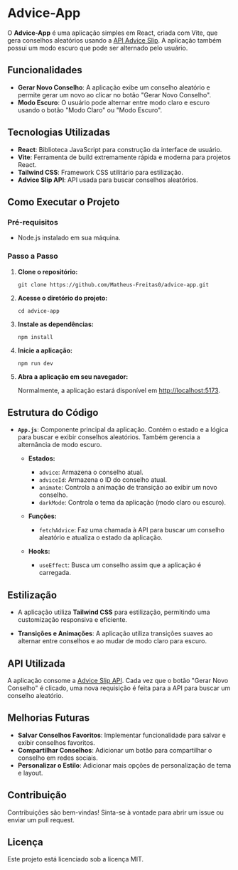 # Advice-App

O **Advice-App** é uma aplicação simples em React, criada com Vite, que gera conselhos aleatórios usando a [API Advice Slip](https://api.adviceslip.com/). A aplicação também possui um modo escuro que pode ser alternado pelo usuário.

## Funcionalidades

-   **Gerar Novo Conselho**: A aplicação exibe um conselho aleatório e permite gerar um novo ao clicar no botão "Gerar Novo Conselho".
-   **Modo Escuro**: O usuário pode alternar entre modo claro e escuro usando o botão "Modo Claro" ou "Modo Escuro".

## Tecnologias Utilizadas

-   **React**: Biblioteca JavaScript para construção da interface de usuário.
-   **Vite**: Ferramenta de build extremamente rápida e moderna para projetos React.
-   **Tailwind CSS**: Framework CSS utilitário para estilização.
-   **Advice Slip API**: API usada para buscar conselhos aleatórios.

## Como Executar o Projeto

### Pré-requisitos

-   Node.js instalado em sua máquina.

### Passo a Passo

1.  **Clone o repositório:**

    `git clone https://github.com/Matheus-Freitas0/advice-app.git` 
    
2.  **Acesse o diretório do projeto:**

    `cd advice-app` 
    
3.  **Instale as dependências:**

    `npm install` 
    
4.  **Inicie a aplicação:**

    `npm run dev` 
    
5.  **Abra a aplicação em seu navegador:**
    
    Normalmente, a aplicação estará disponível em [http://localhost:5173](http://localhost:5173).
    

## Estrutura do Código

-   **`App.js`**: Componente principal da aplicação. Contém o estado e a lógica para buscar e exibir conselhos aleatórios. Também gerencia a alternância de modo escuro.
    
    -   **Estados:**
        
        -   `advice`: Armazena o conselho atual.
        -   `adviceId`: Armazena o ID do conselho atual.
        -   `animate`: Controla a animação de transição ao exibir um novo conselho.
        -   `darkMode`: Controla o tema da aplicação (modo claro ou escuro).
    -   **Funções:**
        
        -   `fetchAdvice`: Faz uma chamada à API para buscar um conselho aleatório e atualiza o estado da aplicação.
    -   **Hooks:**
        
        -   `useEffect`: Busca um conselho assim que a aplicação é carregada.

## Estilização

-   A aplicação utiliza **Tailwind CSS** para estilização, permitindo uma customização responsiva e eficiente.
    
-   **Transições e Animações**: A aplicação utiliza transições suaves ao alternar entre conselhos e ao mudar de modo claro para escuro.
    

## API Utilizada

A aplicação consome a [Advice Slip API](https://api.adviceslip.com/). Cada vez que o botão "Gerar Novo Conselho" é clicado, uma nova requisição é feita para a API para buscar um conselho aleatório.

## Melhorias Futuras

-   **Salvar Conselhos Favoritos**: Implementar funcionalidade para salvar e exibir conselhos favoritos.
-   **Compartilhar Conselhos**: Adicionar um botão para compartilhar o conselho em redes sociais.
-   **Personalizar o Estilo**: Adicionar mais opções de personalização de tema e layout.

## Contribuição

Contribuições são bem-vindas! Sinta-se à vontade para abrir um issue ou enviar um pull request.

## Licença

Este projeto está licenciado sob a licença MIT. 
